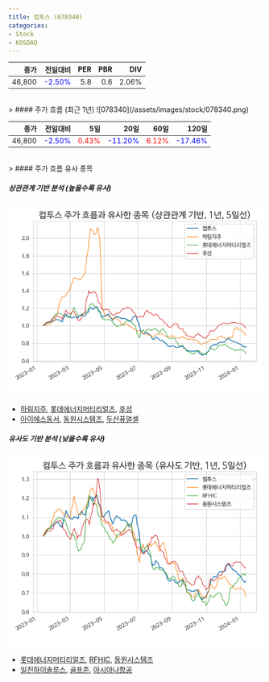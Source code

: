 ```yaml
---
title: 컴투스 (078340)
categories:
- Stock
- KOSDAQ
---
```


|종가|전일대비|PER|PBR|DIV|
|---:|-------:|--:|--:|--:|
|46,800|<span style="color: blue">-2.50%</span>|5.8|0.6|2.06%|

<!-- more -->
<br>
> #### 주가 흐름 (최근 1년)
![078340](/assets/images/stock/078340.png)

|종가|전일대비|5일|20일|60일|120일|
|---:|-------:|--:|---:|---:|----:|
|46,800|<span style="color: blue">-2.50%</span>|<span style="color: red">0.43%</span>|<span style="color: blue">-11.20%</span>|<span style="color: red">6.12%</span>|<span style="color: blue">-17.46%</span>|

<br>
> #### 주가 흐름 유사 종목

##### 상관관계 기반 분석 (높을수록 유사)
![078340](/assets/images/stock/078340_corr.png)
- [하림지주](/003380/), [롯데에너지머티리얼즈](/020150/), [후성](/093370/)
- [아이에스동서](/010780/), [동원시스템즈](/014820/), [두산퓨얼셀](/336260/)

##### 유사도 기반 분석 (낮을수록 유사)	
![078340](/assets/images/stock/078340_sim.png)
- [롯데에너지머티리얼즈](/020150/), [RFHIC](/218410/), [동원시스템즈](/014820/)
- [일진하이솔루스](/271940/), [골프존](/215000/), [아시아나항공](/020560/)